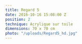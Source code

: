 ```yaml
---
title: Regard 5
date: 2016-10-16 15:08:00 Z
position: 2
technique: Acrylique sur toile
dimensions: 70 x 70 cm
photo: "/uploads/Regard5_hd.jpg"
---
```


